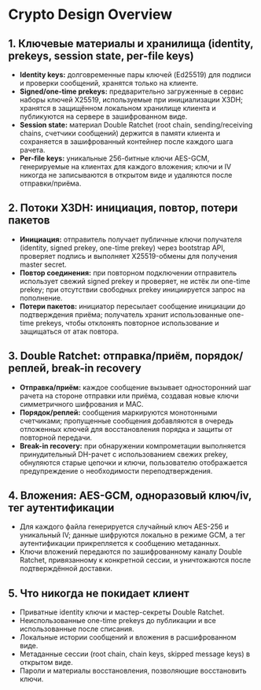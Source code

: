# Crypto Design Overview

## 1. Ключевые материалы и хранилища (identity, prekeys, session state, per-file keys)
- **Identity keys:** долговременные пары ключей (Ed25519) для подписи и проверки сообщений, хранятся только на клиенте.
- **Signed/one-time prekeys:** предварительно загруженные в сервис наборы ключей X25519, используемые при инициализации X3DH; хранятся в защищённом локальном хранилище клиента и публикуются на сервере в зашифрованном виде.
- **Session state:** материал Double Ratchet (root chain, sending/receiving chains, счетчики сообщений) держится в памяти клиента и сохраняется в зашифрованный контейнер после каждого шага рачета.
- **Per-file keys:** уникальные 256-битные ключи AES-GCM, генерируемые на клиентах для каждого вложения; ключи и IV никогда не записываются в открытом виде и удаляются после отправки/приёма.

## 2. Потоки X3DH: инициация, повтор, потери пакетов
- **Инициация:** отправитель получает публичные ключи получателя (identity, signed prekey, one-time prekey) через bootstrap API, проверяет подпись и выполняет X25519-обмены для получения master secret.
- **Повтор соединения:** при повторном подключении отправитель использует свежий signed prekey и проверяет, не истёк ли one-time prekey; при отсутствии свободных prekey инициируется запрос на пополнение.
- **Потери пакетов:** инициатор пересылает сообщение инициации до подтверждения приёма; получатель хранит использованные one-time prekeys, чтобы отклонять повторное использование и защищаться от атак повтора.

## 3. Double Ratchet: отправка/приём, порядок/реплей, break-in recovery
- **Отправка/приём:** каждое сообщение вызывает односторонний шаг рачета на стороне отправки или приёма, создавая новые ключи симметричного шифрования и MAC.
- **Порядок/реплей:** сообщения маркируются монотонными счетчиками; пропущенные сообщения добавляются в очередь отложенных ключей для восстановления порядка и защиты от повторной передачи.
- **Break-in recovery:** при обнаружении компрометации выполняется принудительный DH-рачет с использованием свежих prekey, обнуляются старые цепочки и ключи, пользователю отображается предупреждение о необходимости переподтверждения.

## 4. Вложения: AES-GCM, одноразовый ключ/iv, тег аутентификации
- Для каждого файла генерируется случайный ключ AES-256 и уникальный IV; данные шифруются локально в режиме GCM, а тег аутентификации прикрепляется к сообщению метаданных.
- Ключи вложений передаются по зашифрованному каналу Double Ratchet, привязанному к конкретной сессии, и уничтожаются после подтверждённой доставки.

## 5. Что никогда не покидает клиент
- Приватные identity ключи и мастер-секреты Double Ratchet.
- Неиспользованные one-time prekeys до публикации и все использованные после списания.
- Локальные истории сообщений и вложения в расшифрованном виде.
- Метаданные сессии (root chain, chain keys, skipped message keys) в открытом виде.
- Пароли и материалы восстановления, позволяющие восстановить ключи.
